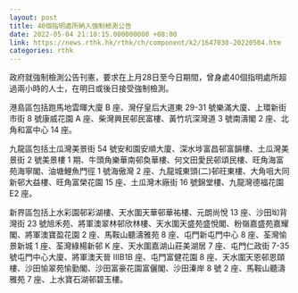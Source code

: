 ```yaml
---
layout: post
title: 40個指明處所納入強制檢測公告
date: 2022-05-04 21:10:15.000000000 +08:00
link: https://news.rthk.hk/rthk/ch/component/k2/1647030-20220504.htm
categories: rthk
---
```


​政府就強制檢測公告刊憲，要求在上月28日至今日期間，曾身處40個指明處所超過兩小時的人士，在明日或後日接受強制檢測。

港島區包括跑馬地雲暉大廈 B 座、灣仔皇后大道東 29-31 號樂滿大廈、上環新街市街 8 號康威花園 A 座、柴灣興民邨民富樓、黃竹坑深灣道 3 號南濤閣 2 座、北角和富中心 14 座。

九龍區包括土瓜灣美景街 54 號安和園安順大廈、深水埗富昌邨富韻樓、土瓜灣美景街 2 號美景樓 1 期、牛頭角樂華南邨奐華樓、何文田愛民邨頌民樓、旺角海富苑海寧閣、油塘鯉魚門徑 1 號海傲灣 2 座、九龍城東頭(二)邨旺東樓、大角咀大同新邨大益樓、旺角富榮花園 15 座、土瓜灣木廠街 16 號錦堂樓、九龍灣德福花園 E2 座。

新界區包括上水彩園邨彩湖樓、天水圍天華邨華祐樓、元朗尚悅 13 座、沙田㘭背灣街 23 號旭禾苑、將軍澳翠林邨欣林樓、天水圍天盛苑盛悅閣、粉嶺嘉盛苑嘉耀閣、將軍澳寶盈花園 2 座、馬鞍山聽濤雅苑 8 座、屯門新屯門中心 8 座、荃灣愉景新城 1 座、荃灣綠楊新邨 K 座、天水圍嘉湖山莊美湖居 7 座、屯門仁政街 7-35 號屯門中心大廈、將軍澳天晉 IIIB1B 座、屯門富健花園 8 座、天水圍天恩邨恩頤樓、沙田愉翠苑愉勤閣、沙田富豪花園富儷閣、沙田溱岸 8 號 2 座、馬鞍山聽濤雅苑 7 座、上水寶石湖邨碧玉樓。

